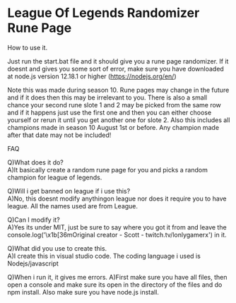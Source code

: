 # League Of Legends Randomizer Rune Page
How to use it.

Just run the start.bat file and it should give you a rune page randomizer. If it doesnt and gives you some sort of error, make sure you have downloaded at node.js version 12.18.1 or higher (https://nodejs.org/en/)

Note this was made during season 10. Rune pages may change in the future and if it does then this may be irrelevant to you.
There is also a small chance your second rune slote 1 and 2 may be picked from the same row and if it happens just use the first one and then you can either choose yourself or rerun it until you get another one for slote 2. Also this includes all champions made in season 10 August 1st or before. Any champion made after that date may not be included!

FAQ

Q)What does it do?  
A)It basically create a random rune page for you and picks a random champion for league of legends.

Q)Will i get banned on league if i use this?  
A)No, this doesnt modify anythingon league nor does it require you to have league. All the names used are from League.

Q)Can I modify it?  
A)Yes its under MIT, just be sure to say where you got it from and leave the console.log('\x1b[36mOriginal creator - Scott - twitch.tv/lonlygamerx') in it.

Q)What did you use to create this.  
A)I create this in visual studio code. The coding language i used is Nodejs/javascript

Q)When i run it, it gives me errors.
A)First make sure you have all files, then open a console and make sure its open in the directory of the files and do npm install. Also make sure you have node.js install.
